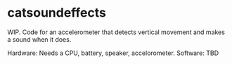 # catsoundeffects
WIP. Code for an accelerometer that detects vertical movement and makes a sound when it does.

Hardware: Needs a CPU, battery, speaker, accelorometer.
Software: TBD
